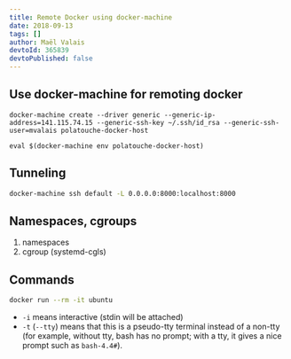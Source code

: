 ```yaml
---
title: Remote Docker using docker-machine
date: 2018-09-13
tags: []
author: Maël Valais
devtoId: 365839
devtoPublished: false
---
```


## Use docker-machine for remoting docker

```shell
docker-machine create --driver generic --generic-ip-address=141.115.74.15 --generic-ssh-key ~/.ssh/id_rsa --generic-ssh-user=mvalais polatouche-docker-host

eval $(docker-machine env polatouche-docker-host)
```

## Tunneling

```sh
docker-machine ssh default -L 0.0.0.0:8000:localhost:8000
```

## Namespaces, cgroups

1. namespaces
2. cgroup (systemd-cgls)

## Commands

```sh
docker run --rm -it ubuntu
```

- `-i` means interactive (stdin will be attached)
- `-t` (`--tty`) means that this is a pseudo-tty terminal instead of a non-tty (for example, without tty, bash has no prompt; with a tty, it gives a nice prompt such as `bash-4.4#`).

